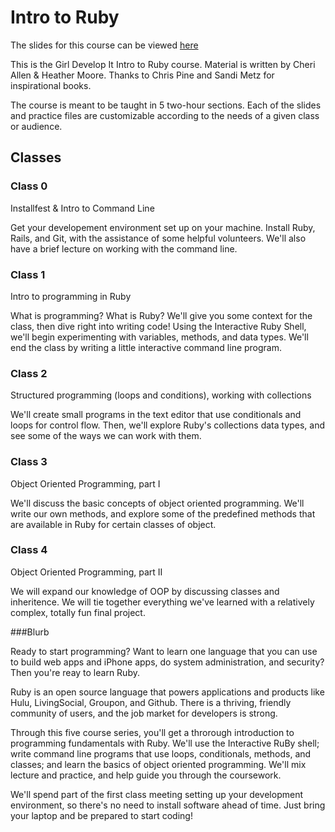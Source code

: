 # Intro to Ruby

The slides for this course can be viewed [here](http://cherimarie.github.io/gdi-ruby)
 
This is the Girl Develop It Intro to Ruby course. Material is written by Cheri Allen & Heather Moore. Thanks to Chris Pine and Sandi Metz for inspirational books.

The course is meant to be taught in 5 two-hour sections. Each of the slides and practice files are customizable according to the needs of a given class or audience.

## Classes

### Class 0 

Installfest & Intro to Command Line

Get your developement environment set up on your machine. Install Ruby, Rails, and Git, with the assistance of some helpful volunteers. We'll also have a brief lecture on working with the command line.

### Class 1

Intro to programming in Ruby

What is programming? What is Ruby? We'll give you some context for the class, then dive right into writing code! Using the Interactive Ruby Shell, we'll begin experimenting with variables, methods, and data types. We'll end the class by writing a little interactive command line program.

### Class 2

Structured programming (loops and conditions), working with collections

We'll create small programs in the text editor that use conditionals and loops for control flow. Then, we'll explore Ruby's collections data types, and see some of the ways we can work with them. 

### Class 3

Object Oriented Programming, part I

We'll discuss the basic concepts of object oriented programming. We'll write our own methods, and explore some of the predefined methods that are available in Ruby for certain classes of object.

### Class 4

Object Oriented Programming, part II

We will expand our knowledge of OOP by discussing classes and inheritence. We will tie together everything we've learned with a relatively complex, totally fun final project.


###Blurb

Ready to start programming? Want to learn one language that you can use to build web apps and iPhone apps, do system administration, and security? Then you're reay to learn Ruby.

Ruby is an open source language that powers applications and products like Hulu, LivingSocial, Groupon, and Github. There is a thriving, friendly community of users, and the job market for developers is strong.

Through this five course series, you'll get a throrough introduction to programming fundamentals with Ruby. We'll use the Interactive RuBy shell; write command line programs that use loops, conditionals, methods, and classes; and learn the basics of object oriented programming. We'll mix lecture and practice, and help guide you through the coursework. 

We'll spend part of the first class meeting setting up your development environment, so there's no need to install software ahead of time. Just bring your laptop and be prepared to start coding! 